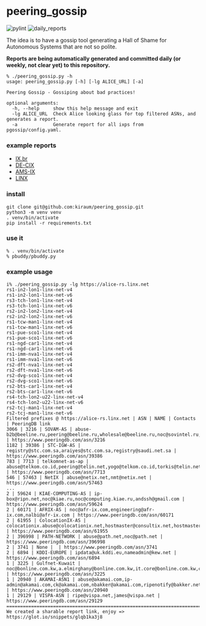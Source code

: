 # peering_gossip

![pylint](https://github.com/kiraum/peering_gossip/actions/workflows/pylint.yml/badge.svg)
![daily_reports](https://github.com/kiraum/peering_gossip/actions/workflows/cron.yml/badge.svg)

The idea is to have a gossip tool generating a Hall of Shame for Autonomous Systems that are not so polite.

**Reports are being automatically generated and committed daily (or weekly, not clear yet) to this repository.**

```
% ./peering_gossip.py -h
usage: peering_gossip.py [-h] [-lg ALICE_URL] [-a]

Peering Gossip - Gossiping about bad practices!

optional arguments:
  -h, --help     show this help message and exit
  -lg ALICE_URL  Check Alice looking glass for top filtered ASNs, and generates a report.
  -a             Generate report for all ixps from pgossip/config.yaml.
```

### example reports
- [IX.br](reports/lg.ix.br.txt)
- [DE-CIX](reports/lg.de-cix.net.txt)
- [AMS-IX](reports/lg.ams-ix.net.txt)
- [LINX](reports/alice-rs.linx.net.txt)

### install
```
git clone git@github.com:kiraum/peering_gossip.git
python3 -m venv venv
. venv/bin/activate
pip install -r requirements.txt
```

### use it
```
% . venv/bin/activate
% pbuddy/pbuddy.py
```

### example usage
```
i% ./peering_gossip.py -lg https://alice-rs.linx.net
rs1-in2-lon1-linx-net-v4
rs1-in2-lon1-linx-net-v6                                                                                                      
rs3-tch-lon1-linx-net-v4
rs3-tch-lon1-linx-net-v6
rs2-in2-lon2-linx-net-v4
rs2-in2-lon2-linx-net-v6
rs1-tcw-man1-linx-net-v4
rs1-tcw-man1-linx-net-v6
rs1-pue-sco1-linx-net-v4                                                                                                      
rs1-pue-sco1-linx-net-v6                                                                                                      
rs1-ngd-car1-linx-net-v4
rs1-ngd-car1-linx-net-v6
rs1-imm-nva1-linx-net-v4
rs1-imm-nva1-linx-net-v6
rs2-dft-nva1-linx-net-v4
rs2-dft-nva1-linx-net-v6
rs2-dvg-sco1-linx-net-v4
rs2-dvg-sco1-linx-net-v6
rs2-bts-car1-linx-net-v4
rs2-bts-car1-linx-net-v6
rs4-tch-lon2-u22-linx-net-v4
rs4-tch-lon2-u22-linx-net-v6
rs2-tcj-man1-linx-net-v4
rs2-tcj-man1-linx-net-v6
Filtered prefixes @ https://alice-rs.linx.net | ASN | NAME | Contacts | PeeringDB link
3066 | 3216 | SOVAM-AS | abuse-b2b@beeline.ru,peering@beeline.ru,wholesale@beeline.ru,noc@sovintel.ru,noc@beeline.ru | https://www.peeringdb.com/asn/3216
1182 | 39386 | STC-IGW-AS | registry@stc.com.sa,araiyes@stc.com.sa,registry@saudi.net.sa | https://www.peeringdb.com/asn/39386 
783 | 7713 | telkomnet-as-ap | abuse@telkom.co.id,peering@telin.net,yogo@telkom.co.id,torkis@telin.net | https://www.peeringdb.com/asn/7713
546 | 57463 | NetIX | abuse@netix.net,nmt@netix.net | https://www.peeringdb.com/asn/57463
...
2 | 59624 | KIAE-COMPUTING-AS | ip-box@ripn.net,noc@kiae.ru,noc@computing.kiae.ru,andssh@gmail.com | https://www.peeringdb.com/asn/59624
2 | 60171 | AFRIX-AS | noc@afr-ix.com,engineering@afr-ix.com,nalbi@afr-ix.com | https://www.peeringdb.com/asn/60171
2 | 61955 | ColocationIX-AS | colocationix.abuse@colocationix.net,hostmaster@consultix.net,hostmaster@colocationix.net | https://www.peeringdb.com/asn/61955
2 | 396998 | PATH-NETWORK | abuse@path.net,noc@path.net | https://www.peeringdb.com/asn/396998
2 | 3741 | None |  | https://www.peeringdb.com/asn/3741
2 | 6894 | KDDI-EUROPE | ipdata@uk.kddi.eu,nameadmin@kew.net | https://www.peeringdb.com/asn/6894
1 | 3225 | Gulfnet-Kuwait | noc@bonline.com.kw,a.elmirghany@bonline.com.kw,it.core@bonline.com.kw,core@bonline.com.kw | https://www.peeringdb.com/asn/3225
1 | 20940 | AKAMAI-ASN1 | abuse@akamai.com,ip-admin@akamai.com,ck@akamai.com,nbakker@akamai.com,ripenotify@bakker.net,rmullall@akamai.com,registry@4l.ie,cdabanog@akamai.com | https://www.peeringdb.com/asn/20940
1 | 29129 | VISPA-ASN | ripe@vispa.net,james@vispa.net | https://www.peeringdb.com/asn/29129
================================================================================
We created a sharable report link, enjoy => https://glot.io/snippets/glqb1ka3j8

```